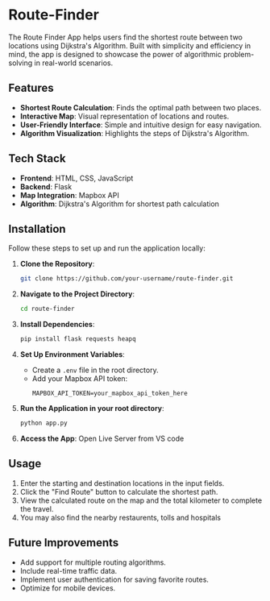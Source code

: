 # Route-Finder
The Route Finder App helps users find the shortest route between two locations using Dijkstra's Algorithm. Built with simplicity and efficiency in mind, the app is designed to showcase the power of algorithmic problem-solving in real-world scenarios.

## Features

- **Shortest Route Calculation**: Finds the optimal path between two places.
- **Interactive Map**: Visual representation of locations and routes.
- **User-Friendly Interface**: Simple and intuitive design for easy navigation.
- **Algorithm Visualization**: Highlights the steps of Dijkstra's Algorithm.
  
## Tech Stack

- **Frontend**: HTML, CSS, JavaScript
- **Backend**: Flask
- **Map Integration**: Mapbox API
- **Algorithm**: Dijkstra's Algorithm for shortest path calculation

## Installation

Follow these steps to set up and run the application locally:

1. **Clone the Repository**:
   ```bash
   git clone https://github.com/your-username/route-finder.git
   ```

2. **Navigate to the Project Directory**:
   ```bash
   cd route-finder
   ```

3. **Install Dependencies**:
   ```bash
   pip install flask requests heapq
   ```

4. **Set Up Environment Variables**:
   - Create a `.env` file in the root directory.
   - Add your Mapbox API token:
     ```env
     MAPBOX_API_TOKEN=your_mapbox_api_token_here
     ```

5. **Run the Application in your root directory**:
   ```bash
   python app.py
   ```

6. **Access the App**:
   Open Live Server from VS code

## Usage

1. Enter the starting and destination locations in the input fields.
2. Click the "Find Route" button to calculate the shortest path.
4. View the calculated route on the map and the total kilometer to complete the travel.
5. You may also find the nearby restaurents, tolls and hospitals

## Future Improvements

- Add support for multiple routing algorithms.
- Include real-time traffic data.
- Implement user authentication for saving favorite routes.
- Optimize for mobile devices.
